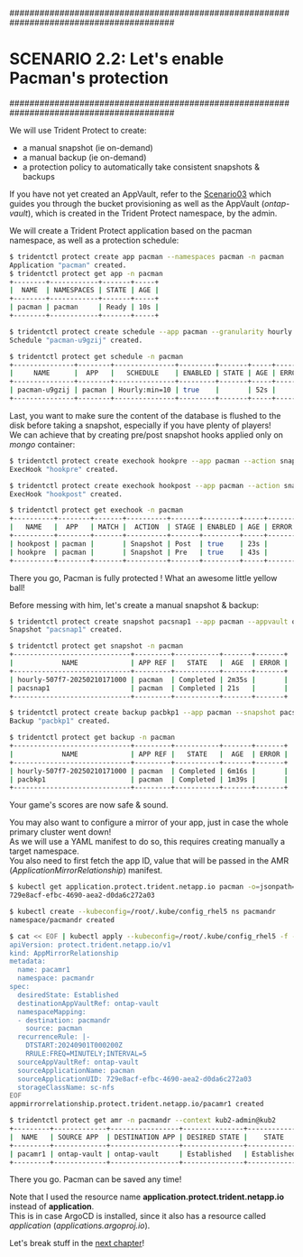 #########################################################################################
# SCENARIO 2.2: Let's enable Pacman's protection 
#########################################################################################

We will use Trident Protect to create:  
- a manual snapshot (ie on-demand)  
- a manual backup (ie on-demand)  
- a protection policy to automatically take consistent snapshots & backups  

If you have not yet created an AppVault, refer to the [Scenario03](../../Scenario03/) which guides you through the bucket provisioning as well as the AppVault (_ontap-vault_), which is created in the Trident Protect namespace, by the admin.  

We will create a Trident Protect application based on the pacman namespace, as well as a protection schedule:  
```bash
$ tridentctl protect create app pacman --namespaces pacman -n pacman
Application "pacman" created.
$ tridentctl protect get app -n pacman
+--------+------------+-------+-----+
|  NAME  | NAMESPACES | STATE | AGE |
+--------+------------+-------+-----+
| pacman | pacman     | Ready | 10s |
+--------+------------+-------+-----+

$ tridentctl protect create schedule --app pacman --granularity hourly --minute 10 --snapshot-retention 3 --backup-retention 3 --appvault ontap-vault -n pacman
Schedule "pacman-u9gzij" created.

$ tridentctl protect get schedule -n pacman
+---------------+--------+---------------+---------+-------+-----+-------+
|     NAME      |  APP   |   SCHEDULE    | ENABLED | STATE | AGE | ERROR |
+---------------+--------+---------------+---------+-------+-----+-------+
| pacman-u9gzij | pacman | Hourly:min=10 | true    |       | 52s |       |
+---------------+--------+---------------+---------+-------+-----+-------+
```
Last, you want to make sure the content of the database is flushed to the disk before taking a snapshot, especially if you have plenty of players!  
We can achieve that by creating pre/post snapshot hooks applied only on _mongo_ container:  
```bash
$ tridentctl protect create exechook hookpre --app pacman --action snapshot --stage pre --source-file ~/Verda/MongoDB/mongodb-hooks.sh --arg pre --match containerName:mongo -n pacman
ExecHook "hookpre" created.

$ tridentctl protect create exechook hookpost --app pacman --action snapshot --stage post --source-file ~/root~/Verda/MongoDB/mongodb-hooks.sh --arg post --match containerName:mongo -n pacman
ExecHook "hookpost" created.

$ tridentctl protect get exechook -n pacman
+----------+--------+-------+----------+-------+---------+-----+-------+
|   NAME   |  APP   | MATCH |  ACTION  | STAGE | ENABLED | AGE | ERROR |
+----------+--------+-------+----------+-------+---------+-----+-------+
| hookpost | pacman |       | Snapshot | Post  | true    | 23s |       |
| hookpre  | pacman |       | Snapshot | Pre   | true    | 43s |       |
+----------+--------+-------+----------+-------+---------+-----+-------+
```

There you go, Pacman is fully protected ! What an awesome little yellow ball!  

Before messing with him, let's create a manual snapshot & backup:  
```bash
$ tridentctl protect create snapshot pacsnap1 --app pacman --appvault ontap-vault -n pacman
Snapshot "pacsnap1" created.

$ tridentctl protect get snapshot -n pacman
+-----------------------------+---------+-----------+-------+-------+
|            NAME             | APP REF |   STATE   |  AGE  | ERROR |
+-----------------------------+---------+-----------+-------+-------+
| hourly-507f7-20250210171000 | pacman  | Completed | 2m35s |       |
| pacsnap1                    | pacman  | Completed | 21s   |       |
+-----------------------------+---------+-----------+-------+-------+

$ tridentctl protect create backup pacbkp1 --app pacman --snapshot pacsnap1 --appvault ontap-vault -n pacman
Backup "pacbkp1" created.

$ tridentctl protect get backup -n pacman
+-----------------------------+---------+-----------+-------+-------+
|            NAME             | APP REF |   STATE   |  AGE  | ERROR |
+-----------------------------+---------+-----------+-------+-------+
| hourly-507f7-20250210171000 | pacman  | Completed | 6m16s |       |
| pacbkp1                     | pacman  | Completed | 1m39s |       |
+-----------------------------+---------+-----------+-------+-------+
```
Your game's scores are now safe & sound.  

You may also want to configure a mirror of your app, just in case the whole primary cluster went down!  
As we will use a YAML manifest to do so, this requires creating manually a target namespace.  
You also need to first fetch the app ID, value that will be passed in the AMR (_ApplicationMirrorRelationship_) manifest.  
```bash
$ kubectl get application.protect.trident.netapp.io pacman -o=jsonpath='{.metadata.uid}' -n pacman
729e8acf-efbc-4690-aea2-d0da6c272a03

$ kubectl create --kubeconfig=/root/.kube/config_rhel5 ns pacmandr
namespace/pacmandr created

$ cat << EOF | kubectl apply --kubeconfig=/root/.kube/config_rhel5 -f -
apiVersion: protect.trident.netapp.io/v1
kind: AppMirrorRelationship
metadata:
  name: pacamr1
  namespace: pacmandr
spec:
  desiredState: Established
  destinationAppVaultRef: ontap-vault
  namespaceMapping:
  - destination: pacmandr
    source: pacman
  recurrenceRule: |-
    DTSTART:20240901T000200Z
    RRULE:FREQ=MINUTELY;INTERVAL=5
  sourceAppVaultRef: ontap-vault
  sourceApplicationName: pacman
  sourceApplicationUID: 729e8acf-efbc-4690-aea2-d0da6c272a03
  storageClassName: sc-nfs
EOF
appmirrorrelationship.protect.trident.netapp.io/pacamr1 created

$ tridentctl protect get amr -n pacmandr --context kub2-admin@kub2
+---------+-------------+-----------------+---------------+-------------+-------+-------+
|  NAME   | SOURCE APP  | DESTINATION APP | DESIRED STATE |    STATE    |  AGE  | ERROR |
+---------+-------------+-----------------+---------------+-------------+-------+-------+
| pacamr1 | ontap-vault | ontap-vault     | Established   | Established | 4m21s |       |
+---------+-------------+-----------------+---------------+-------------+-------+-------+
```
There you go. Pacman can be saved any time!  

Note that I used the resource name **application.protect.trident.netapp.io** instead of **application**.  
This is in case ArgoCD is installed, since it also has a resource called _application_ (_applications.argoproj.io_).

Let's break stuff in the [next chapter](../3_Restore)!  